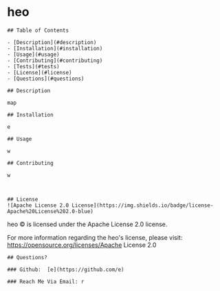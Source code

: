 # heo
    ## Table of Contents
    
    - [Description](#description)
    - [Installation](#installation)
    - [Usage](#usage)
    - [Contributing](#contributing)
    - [Tests](#tests)
    - [License](#license)
    - [Questions](#questions)
    
    ## Description 
    
    map
    
    ## Installation 
    
    e
    
    ## Usage 
    
    w
    
    ## Contributing 
    
    w
    
  
    
    ## License
    ![Apache License 2.0 License](https://img.shields.io/badge/license-Apache%20License%202.0-blue)

heo © is licensed under the Apache License 2.0 license.  

For more information regarding the heo's license, please visit: 
https://opensource.org/licenses/Apache License 2.0

    
    
    ## Questions?
    
    ### Github:  [e](https://github.com/e)
    
    ### Reach Me Via Email: r

 
    
